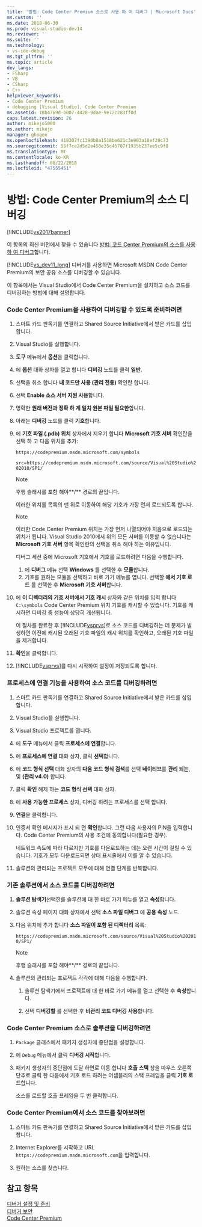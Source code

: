```yaml
---
title: '방법: Code Center Premium 소스로 사용 하 여 디버그 | Microsoft Docs'
ms.custom: ''
ms.date: 2018-06-30
ms.prod: visual-studio-dev14
ms.reviewer: ''
ms.suite: ''
ms.technology:
- vs-ide-debug
ms.tgt_pltfrm: ''
ms.topic: article
dev_langs:
- FSharp
- VB
- CSharp
- C++
helpviewer_keywords:
- Code Center Premium
- debugging [Visual Studio], Code Center Premium
ms.assetid: 18b4769d-b007-4428-9dae-9e72c283ff0d
caps.latest.revision: 26
author: mikejo5000
ms.author: mikejo
manager: ghogen
ms.openlocfilehash: 418307fc1390b8a1518be621c3e903a18ef39c73
ms.sourcegitcommit: 55f7ce2d5d2e458e35c45787f1935b237ee5c9f8
ms.translationtype: MT
ms.contentlocale: ko-KR
ms.lasthandoff: 08/22/2018
ms.locfileid: "47555451"
---
```

# <a name="how-to-debug-with-code-center-premium-source"></a>방법: Code Center Premium의 소스 디버깅
[!INCLUDE[vs2017banner](../includes/vs2017banner.md)]

이 항목의 최신 버전에서 찾을 수 있습니다 [방법: 코드 Center Premium의 소스를 사용 하 여 디버그](https://docs.microsoft.com/visualstudio/debugger/how-to-debug-with-code-center-premium-source)합니다.  
  
[!INCLUDE[vs_dev11_long](../includes/vs-dev11-long-md.md)] 디버거를 사용하면 Microsoft MSDN Code Center Premium의 보안 공유 소스를 디버깅할 수 있습니다.  
  
 이 항목에서는 Visual Studio에서 Code Center Premium을 설치하고 소스 코드를 디버깅하는 방법에 대해 설명합니다.  
  
### <a name="to-prepare-for-debugging-with-code-center-premium"></a>Code Center Premium을 사용하여 디버깅할 수 있도록 준비하려면  
  
1.  스마트 카드 판독기를 연결하고 Shared Source Initiative에서 받은 카드를 삽입합니다.  
  
2.  Visual Studio를 실행합니다.  
  
3.  **도구** 메뉴에서 **옵션**을 클릭합니다.  
  
4.  에 **옵션** 대화 상자를 열고 합니다 **디버깅** 노드를 클릭 **일반**.  
  
5.  선택을 취소 합니다 **내 코드만 사용 (관리 전용)** 확인란 합니다.  
  
6.  선택 **Enable 소스 서버 지원 사용**합니다.  
  
7.  명확한 **원래 버전과 정확 하 게 일치 원본 파일 필요한**합니다.  
  
8.  아래는 **디버깅** 노드를 클릭 **기호**합니다.  
  
9. 에 **기호 파일 (.pdb) 위치** 상자에서 지우기 합니다 **Microsoft 기호 서버** 확인란을 선택 하 고 다음 위치를 추가:  
  
     `https://codepremium.msdn.microsoft.com/symbols`  
  
     `src=https://codepremium.msdn.microsoft.com/source/Visual%20Studio%202010/SP1/`  
  
    > [!NOTE]
    >  후행 슬래시를 포함 해야**/** 경로의 끝입니다.  
  
     이러한 위치를 목록의 맨 위로 이동하여 해당 기호가 가장 먼저 로드되도록 합니다.  
  
    > [!NOTE]
    >  이러한 Code Center Premium 위치는 가장 먼저 나열되어야 처음으로 로드되는 위치가 됩니다. Visual Studio 2010에서 위의 모든 서버를 이동할 수 없습니다는 **Microsoft 기호 서버** 항목 확인란의 선택을 취소 해야 하는 이유입니다.  
    >   
    >  디버그 세션 중에 Microsoft 기호에서 기호를 로드하려면 다음을 수행합니다.  
    >   
    >  1.  에 **디버그** 메뉴 선택 **Windows** 를 선택한 후 **모듈**합니다.  
    > 2.  기호를 원하는 모듈을 선택하고 바로 가기 메뉴를 엽니다. 선택할 **에서 기호 로드** 를 선택한 후 **Microsoft 기호 서버**합니다.  
  
10. 에 **이 디렉터리의 기호 서버에서 기호 캐시** 상자와 같은 위치를 입력 합니다 `C:\symbols` Code Center Premium 위치 기호를 캐시할 수 있습니다. 기호를 캐시하면 디버깅 중 성능이 상당히 개선됩니다.  
  
     이 절차를 완료한 후 [!INCLUDE[vsprvs](../includes/vsprvs-md.md)]로 소스 코드를 디버깅하는 데 문제가 발생하면 이전에 캐시된 오래된 기호 파일의 캐시 위치를 확인하고, 오래된 기호 파일을 제거합니다.  
  
11. **확인**을 클릭합니다.  
  
12. [!INCLUDE[vsprvs](../includes/vsprvs-md.md)]를 다시 시작하여 설정이 저장되도록 합니다.  
  
### <a name="to-debug-your-source-code-using-attach-to-process"></a>프로세스에 연결 기능을 사용하여 소스 코드를 디버깅하려면  
  
1.  스마트 카드 판독기를 연결하고 Shared Source Initiative에서 받은 카드를 삽입합니다.  
  
2.  Visual Studio를 실행합니다.  
  
3.  Visual Studio 프로젝트를 엽니다.  
  
4.  에 **도구** 메뉴에서 클릭 **프로세스에 연결**합니다.  
  
5.  에 **프로세스에 연결** 대화 상자, 클릭 **선택**합니다.  
  
6.  에 **코드 형식 선택** 대화 상자의 **다음 코드 형식 검색**를 선택 **네이티브**를 **관리 되는**, 및 **(관리 v4.0)** 합니다.  
  
7.  클릭 **확인** 해제 하는 **코드 형식 선택** 대화 상자.  
  
8.  에 **사용 가능한 프로세스** 상자, 디버깅 하려는 프로세스를 선택 합니다.  
  
9. **연결**을 클릭합니다.  
  
10. 인증서 확인 메시지가 표시 되 면 **확인**합니다. 그런 다음 사용자의 PIN을 입력합니다. Code Center Premium의 사용 조건에 동의합니다(필요한 경우).  
  
     네트워크 속도에 따라 다르지만 기호를 다운로드하는 데는 오랜 시간이 걸릴 수 있습니다. 기호가 모두 다운로드되면 상태 표시줄에서 이를 알 수 있습니다.  
  
11. 솔루션의 관리되는 프로젝트 모두에 대해 연결 단계를 반복합니다.  
  
### <a name="to-debug-source-code-from-an-existing-solution"></a>기존 솔루션에서 소스 코드를 디버깅하려면  
  
1.  **솔루션 탐색기**선택한를 솔루션에 대 한 바로 가기 메뉴를 열고 **속성**합니다.  
  
2.  솔루션 속성 페이지 대화 상자에서 선택 **소스 파일 디버그** 에 **공용 속성** 노드.  
  
3.  다음 위치에 추가 합니다 **소스 파일이 포함 된 디렉터리** 목록:  
  
     `https://codepremium.msdn.microsoft.com/source/Visual%20Studio%202010/SP1/`  
  
    > [!NOTE]
    >  후행 슬래시를 포함 해야**/** 경로의 끝입니다.  
  
4.  솔루션의 관리되는 프로젝트 각각에 대해 다음을 수행합니다.  
  
    1.  솔루션 탐색기에서 프로젝트에 대 한 바로 가기 메뉴를 열고 선택한 후 **속성**합니다.  
  
    2.  선택 **디버깅할** 를 선택한 후 **비관리 코드 디버깅 사용**합니다.  
  
### <a name="to-debug-your-solution-with-code-center-premium-source"></a>Code Center Premium 소스로 솔루션을 디버깅하려면  
  
1.  `Package` 클래스에서 패키지 생성자에 중단점을 설정합니다.  
  
2.  에 `Debug` 메뉴에서 클릭 **디버깅 시작**합니다.  
  
3.  패키지 생성자의 중단점에 도달 하면로 이동 합니다 **호출 스택** 창을 마우스 오른쪽 단추로 클릭 한 다음에서 기호 로드 하려는 어셈블리의 스택 프레임을 클릭 **기호 로드**합니다.  
  
     소스를 로드할 호출 프레임을 두 번 클릭합니다.  
  
### <a name="to-browse-source-code-on-code-center-premium"></a>Code Center Premium에서 소스 코드를 찾아보려면  
  
1.  스마트 카드 판독기를 연결하고 Shared Source Initiative에서 받은 카드를 삽입합니다.  
  
2.  Internet Explorer를 시작하고 URL `https://codepremium.msdn.microsoft.com`을 입력합니다.  
  
3.  원하는 소스를 찾습니다.  
  
## <a name="see-also"></a>참고 항목  
 [디버거 설정 및 준비](../debugger/debugger-settings-and-preparation.md)   
 [디버거 보안](../debugger/debugger-security.md)   
 [Code Center Premium](http://www.microsoft.com/resources/sharedsource/ccp.mspx)



